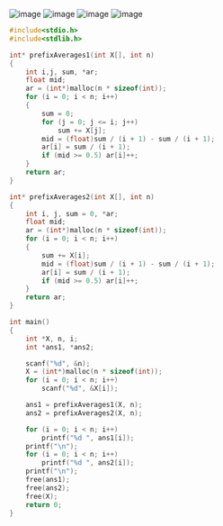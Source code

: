 ![image](https://user-images.githubusercontent.com/38516906/91475190-3058e900-e8d6-11ea-988d-a5beed8f5aee.png)
![image](https://user-images.githubusercontent.com/38516906/91475219-3a7ae780-e8d6-11ea-956f-756365f7ab25.png)
![image](https://user-images.githubusercontent.com/38516906/91475251-45357c80-e8d6-11ea-9881-a4bf5aeb233d.png)
![image](https://user-images.githubusercontent.com/38516906/91475263-4bc3f400-e8d6-11ea-9d52-23a3ccd59cbd.png)

```c
#include<stdio.h>
#include<stdlib.h>

int* prefixAverages1(int X[], int n)
{
	int i,j, sum, *ar;
	float mid;
	ar = (int*)malloc(n * sizeof(int));
	for (i = 0; i < n; i++)
	{
		sum = 0;
		for (j = 0; j <= i; j++)
			sum += X[j];
		mid = (float)sum / (i + 1) - sum / (i + 1);
		ar[i] = sum / (i + 1);
		if (mid >= 0.5) ar[i]++;
	}
	return ar;
}

int* prefixAverages2(int X[], int n)
{
	int i, j, sum = 0, *ar;
	float mid;
	ar = (int*)malloc(n * sizeof(int));
	for (i = 0; i < n; i++)
	{
		sum += X[i];
		mid = (float)sum / (i + 1) - sum / (i + 1);
		ar[i] = sum / (i + 1);
		if (mid >= 0.5) ar[i]++;
	}
	return ar;
}

int main()
{
	int *X, n, i;
	int *ans1, *ans2;

	scanf("%d", &n);
	X = (int*)malloc(n * sizeof(int));
	for (i = 0; i < n; i++)
		scanf("%d", &X[i]);

	ans1 = prefixAverages1(X, n);
	ans2 = prefixAverages2(X, n);

	for (i = 0; i < n; i++)
		printf("%d ", ans1[i]);
	printf("\n");
	for (i = 0; i < n; i++)
		printf("%d ", ans2[i]);
	printf("\n");
	free(ans1);
	free(ans2);
	free(X);
	return 0;
}
```
